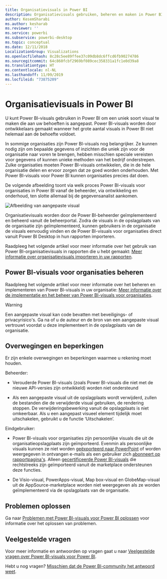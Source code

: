 ```yaml
---
title: Organisatievisuals in Power BI
description: Organisatievisuals gebruiken, beheren en maken in Power BI
author: KesemSharabi
ms.author: kesharab
ms.reviewer: ''
ms.service: powerbi
ms.subservice: powerbi-desktop
ms.topic: conceptual
ms.date: 12/11/2018
LocalizationGroup: Visualizations
ms.openlocfilehash: 8c28c5ee89ffee37c09db8dc6ffcd6fb90274786
ms.sourcegitcommit: 64c860fcbf2969bf089cec358331a1fc1e0d39a8
ms.translationtype: HT
ms.contentlocale: nl-NL
ms.lasthandoff: 11/09/2019
ms.locfileid: "73875209"
---
```

# <a name="organizational-visuals-in-power-bi"></a>Organisatievisuals in Power BI

U kunt Power BI-visuals gebruiken in Power BI om een uniek soort visual te maken die aan uw behoeften is aangepast. Power BI-visuals worden door ontwikkelaars gemaakt wanneer het grote aantal visuals in Power BI niet helemaal aan de behoefte voldoet.

In sommige organisaties zijn Power BI-visuals nog belangrijker. Ze kunnen nodig zijn om bepaalde gegevens of inzichten die uniek zijn voor de organisatie naar voren te brengen, hebben misschien speciale vereisten voor gegevens of kunnen unieke methoden van het bedrijf onderstrepen. Zulke organisaties moeten Power BI-visuals ontwikkelen, die in de hele organisatie delen en ervoor zorgen dat ze goed worden onderhouden. Met Power BI-visuals voor Power BI kunnen organisaties precies dat doen.

De volgende afbeelding toont via welk proces Power BI-visuals voor organisaties in Power BI vanaf de beheerder, via ontwikkeling en onderhoud, ten slotte allemaal bij de gegevensanalist aankomen.

![Afbeelding van aangepaste visual](media/power-bi-custom-visuals-organizational/custom-visual-org-01.jpg)

Organisatievisuals worden door de Power BI-beheerder geïmplementeerd en beheerd vanuit de beheerportal. Zodra de visuals in de opslagplaats van de organisatie zijn geïmplementeerd, kunnen gebruikers in de organisatie de visuals eenvoudig vinden en de Power BI-visuals voor organisaties direct vanuit Power BI Desktop in hun rapporten importeren.

Raadpleeg het volgende artikel voor meer informatie over het gebruik van Power BI-organisatievisuals in rapporten die u hebt gemaakt: [Meer informatie over organisatievisuals importeren in uw rapporten](power-bi-custom-visuals.md).

## <a name="administer-organizational-power-bi-visuals"></a>Power BI-visuals voor organisaties beheren

Raadpleeg het volgende artikel voor meer informatie over het beheren en implementeren van Power BI-visuals in uw organisatie: [Meer informatie over de implementatie en het beheer van Power BI-visuals voor organisaties](https://go.microsoft.com/fwlink/?linkid=866790).

> [!WARNING]
> Een aangepaste visual kan code bevatten met beveiligings- of privacyrisico's. Ga na of u de auteur en de bron van een aangepaste visual vertrouwt voordat u deze implementeert in de opslagplaats van de organisatie.

## <a name="considerations-and-limitations"></a>Overwegingen en beperkingen

Er zijn enkele overwegingen en beperkingen waarmee u rekening moet houden.

Beheerder:

* Verouderde Power BI-visuals (zoals Power BI-visuals die niet met de nieuwe API-versies zijn ontwikkeld) worden niet ondersteund

* Als een aangepaste visual uit de opslagplaats wordt verwijderd, zullen de bestanden die de verwijderde visual gebruiken, de rendering stoppen. De verwijderingsbewerking vanuit de opslagplaats is niet omkeerbaar. Als u een aangepast visueel element tijdelijk moet uitschakelen, gebruikt u de functie ‘Uitschakelen’.

Eindgebruiker:

* Power BI-visuals voor organisaties zijn persoonlijke visuals die uit de organisatieopslagplaats zijn geïmporteerd. Evenmin als persoonlijke visuals kunnen ze niet worden [geëxporteerd naar PowerPoint](https://docs.microsoft.com/power-bi/consumer/end-user-powerpoint) of worden weergegeven in ontvangen e-mails als een gebruiker zich [abonneert op rapportpagina's](https://docs.microsoft.com/power-bi/consumer/end-user-subscribe). Alleen [gecertificeerde Power BI-visuals](https://docs.microsoft.com/power-bi/power-bi-custom-visuals-certified) die rechtstreeks zijn geïmporteerd vanuit de marketplace ondersteunen deze functies.

* De Visio-visual, PowerApps-visual, Map box-visual en GlobeMap-visual uit de AppSource-marketplace worden niet weergegeven als ze worden geïmplementeerd via de opslagplaats van de organisatie.

## <a name="troubleshoot"></a>Problemen oplossen

Ga naar [Problemen met Power BI-visuals voor Power BI oplossen](power-bi-custom-visuals-troubleshoot.md) voor informatie over het oplossen van problemen.

## <a name="faq"></a>Veelgestelde vragen

Voor meer informatie en antwoorden op vragen gaat u naar [Veelgestelde vragen over Power BI-visuals voor Power BI](power-bi-custom-visuals-faq.md#organizational-visuals).

Hebt u nog vragen? [Misschien dat de Power BI-community het antwoord weet](https://community.powerbi.com/).
